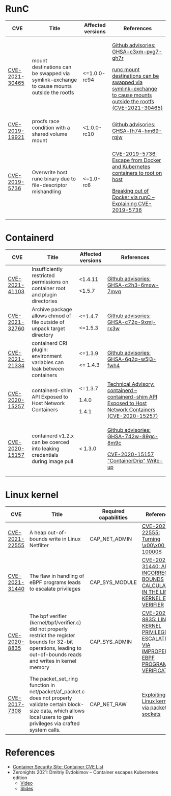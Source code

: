 # RunC

| CVE | Title | Affected versions | References |
| --- | --- | --- | --- |
| [CVE-2021-30465](https://github.com/opencontainers/runc/security/advisories/GHSA-c3xm-pvg7-gh7r) | mount destinations can be swapped via symlink-exchange to cause mounts outside the rootfs | <=1.0.0-rc94 | <p>[Github advisories: GHSA-c3xm-pvg7-gh7r](https://github.com/opencontainers/runc/security/advisories/GHSA-c3xm-pvg7-gh7r)</p><p>[runc mount destinations can be swapped via symlink-exchange to cause mounts outside the rootfs (CVE-2021-30465)](http://blog.champtar.fr/runc-symlink-CVE-2021-30465/)</p> |
| [CVE-2019-19921](https://github.com/opencontainers/runc/security/advisories/GHSA-fh74-hm69-rqjw) | procfs race condition with a shared volume mount | <1.0.0-rc10 | [Github advisories: GHSA-fh74-hm69-rqjw](https://github.com/opencontainers/runc/security/advisories/GHSA-fh74-hm69-rqjw) |
| [CVE-2019-5736](https://nvd.nist.gov/vuln/detail/CVE-2019-5736) | Overwrite host runc binary due to file-descriptor mishandling | <=1.0-rc6 | <p>[CVE-2019-5736: Escape from Docker and Kubernetes containers to root on host](https://blog.dragonsector.pl/2019/02/cve-2019-5736-escape-from-docker-and.html)</p><p>[Breaking out of Docker via runC – Explaining CVE-2019-5736](https://unit42.paloaltonetworks.com/breaking-docker-via-runc-explaining-cve-2019-5736/)</p> |

# Containerd

| CVE | Title | Affected versions | References |
| --- | --- | --- | --- |
| [CVE-2021-41103](https://github.com/containerd/containerd/security/advisories/GHSA-c2h3-6mxw-7mvq) | Insufficiently restricted permissions on container root and plugin directories | <p><1.4.11</p><p><1.5.7</p> | [Github advisories: GHSA-c2h3-6mxw-7mvq](https://github.com/containerd/containerd/security/advisories/GHSA-c2h3-6mxw-7mvq) |
| [CVE-2021-32760](https://github.com/containerd/containerd/security/advisories/GHSA-c72p-9xmj-rx3w) | Archive package allows chmod of file outside of unpack target directory | <p><=1.4.7</p><p><=1.5.3</p> | [Github advisories: GHSA-c72p-9xmj-rx3w](https://github.com/containerd/containerd/security/advisories/GHSA-c72p-9xmj-rx3w) |
| [CVE-2021-21334](https://github.com/containerd/containerd/security/advisories/GHSA-6g2q-w5j3-fwh4) | containerd CRI plugin: environment variables can leak between containers | <p><=1.3.9</p><p><= 1.4.3</p> | [Github advisories: GHSA-6g2q-w5j3-fwh4](https://github.com/containerd/containerd/security/advisories/GHSA-6g2q-w5j3-fwh4) |
| [CVE-2020-15257](https://research.nccgroup.com/2020/11/30/technical-advisory-containerd-containerd-shim-api-exposed-to-host-network-containers-cve-2020-15257/) | containerd-shim API Exposed to Host Network Containers | <p><=1.3.7</p><p>1.4.0</p><p>1.4.1</p> | [Technical Advisory: containerd – containerd-shim API Exposed to Host Network Containers (CVE-2020-15257)](https://research.nccgroup.com/2020/11/30/technical-advisory-containerd-containerd-shim-api-exposed-to-host-network-containers-cve-2020-15257/) |
| [CVE-2020-15157](https://github.com/containerd/containerd/security/advisories/GHSA-742w-89gc-8m9c) | containerd v1.2.x can be coerced into leaking credentials during image pull | < 1.3.0 | <p>[Github advisories: GHSA-742w-89gc-8m9c](https://github.com/containerd/containerd/security/advisories/GHSA-742w-89gc-8m9c)</p><p>[CVE-2020-15157 "ContainerDrip" Write-up](https://darkbit.io/blog/cve-2020-15157-containerdrip)</p> |

# Linux kernel

| CVE | Title | Required capabilities | References |
| --- | --- | --- | --- |
| [CVE-2021-22555](https://cve.mitre.org/cgi-bin/cvename.cgi?name=CVE-2021-22555) | A heap out-of-bounds write in Linux Netfilter | CAP_NET_ADMIN | [CVE-2021-22555: Turning \x00\x00 into 10000$](https://google.github.io/security-research/pocs/linux/cve-2021-22555/writeup.html) |
| [CVE-2021-31440](https://cve.mitre.org/cgi-bin/cvename.cgi?name=CVE-2021-31440) | The flaw in handling of eBPF programs leads to escalate privileges | CAP_SYS_MODULE | [CVE-2021-31440: AN INCORRECT BOUNDS CALCULATION IN THE LINUX KERNEL EBPF VERIFIER](https://www.zerodayinitiative.com/blog/2021/5/26/cve-2021-31440-an-incorrect-bounds-calculation-in-the-linux-kernel-ebpf-verifier) |
| [CVE-2020-8835](https://cve.mitre.org/cgi-bin/cvename.cgi?name=CVE-2020-8835) |  The bpf verifier (kernel/bpf/verifier.c) did not properly restrict the register bounds for 32-bit operations, leading to out-of-bounds reads and writes in kernel memory | CAP_SYS_ADMIN | [CVE-2020-8835: LINUX KERNEL PRIVILEGE ESCALATION VIA IMPROPER EBPF PROGRAM VERIFICATION](https://www.zerodayinitiative.com/blog/2020/4/8/cve-2020-8835-linux-kernel-privilege-escalation-via-improper-ebpf-program-verification) |
| [CVE-2017-7308](https://cve.mitre.org/cgi-bin/cvename.cgi?name=CVE-2017-7308) | The packet_set_ring function in net/packet/af_packet.c does not properly validate certain block-size data, which allows local users to gain privileges via crafted system calls. | CAP_NET_RAW | [Exploiting the Linux kernel via packet sockets](https://googleprojectzero.blogspot.com/2017/05/exploiting-linux-kernel-via-packet.html) |

# References

- [Container Security Site: Container CVE List](https://www.container-security.site/general_information/container_cve_list.html)
- Zeronights 2021: Dmitriy Evdokimov – Container escapes Kubernetes edition
    - [Video](https://www.youtube.com/watch?v=JoLgVBTc73c)
    - [Slides](https://zeronights.ru/wp-content/uploads/2021/09/zn2021_container_escapes_kubernetes_edition_v4.pdf)
